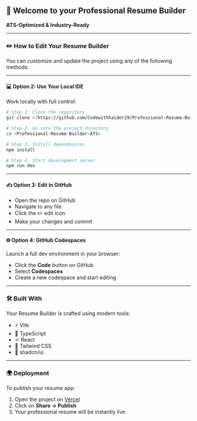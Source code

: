 ## 🚀 Welcome to your **Professional Resume Builder**

**ATS-Optimized & Industry-Ready**

---


### ✏️ How to Edit Your Resume Builder

You can customize and update the project using any of the following methods:

---


#### 💻 **Option 2: Use Your Local IDE**

Work locally with full control:

```bash
# Step 1: Clone the repository
git clone <(https://github.com/Codewithhaider29/Professional-Resume-Builder-ATS.git)>

# Step 2: Go into the project directory
cd <Professional-Resume-Builder-ATS>

# Step 3: Install dependencies
npm install

# Step 4: Start development server
npm run dev
```

---

#### ✍️ **Option 3: Edit in GitHub**

* Open the repo on GitHub
* Navigate to any file
* Click the ✏️ edit icon
* Make your changes and commit

---

#### 🌐 **Option 4: GitHub Codespaces**

Launch a full dev environment in your browser:

* Click the **Code** button on GitHub
* Select **Codespaces**
* Create a new codespace and start editing

---

### 🛠️ Built With

Your Resume Builder is crafted using modern tools:

* ⚡ Vite
* 🧠 TypeScript
* ⚛️ React
* 🎨 Tailwind CSS
* 🧩 shadcn/ui

---

### 🌍 Deployment

To publish your resume app:

1. Open the project on [Vercel](https://professional-resume-builder-ats.vercel.app/)
2. Click on **Share → Publish**
3. Your professional resume will be instantly live
